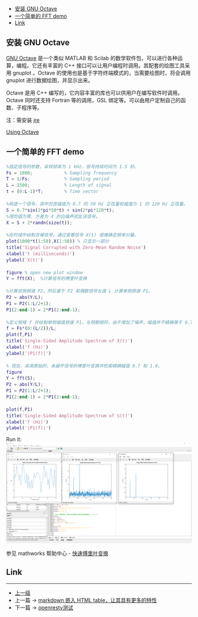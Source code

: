 <!-- Octave 的简单使用 -->


<!-- @import "[TOC]" {cmd="toc" depthFrom=1 depthTo=6 orderedList=false} -->

<!-- code_chunk_output -->

- [安装 GNU Octave](#安装-gnu-octave)
- [一个简单的 FFT demo](#一个简单的-fft-demo)
- [Link](#link)

<!-- /code_chunk_output -->

## 安装 GNU Octave

[GNU Octave](https://www.gnu.org/software/octave/index) 是一个类似 MATLAB 和 Scilab 的数学软件包，可以进行各种运算，编程。它还有丰富的 C++ 接口可以让用户编程时调用。其配套的绘图工具采用 gnuplot 。Octave 的使用也是基于字符终端模式的，当需要绘图时，将会调用 gnuplot 进行数据绘图，并显示出来。

Octave 是用 C++ 编写的，它内容丰富的库也可以供用户在编写软件时调用。Octave 同时还支持 Fortran 等的调用，GSL 绑定等。可以由用户定制自己的函数、子程序等。

注：需安装 [jre](https://www.oracle.com/java/technologies/javase-jre8-downloads.html)  

[Using Octave](https://wiki.octave.org/Using_Octave)

## 一个简单的 FFT demo
```matlab
%指定信号的参数，采样频率为 1 kHz，信号持续时间为 1.5 秒。
Fs = 1000;            % Sampling frequency                    
T = 1/Fs;             % Sampling period       
L = 1500;             % Length of signal
t = (0:L-1)*T;        % Time vector

%构造一个信号，其中包含幅值为 0.7 的 50 Hz 正弦量和幅值为 1 的 120 Hz 正弦量。
S = 0.7*sin(2*pi*50*t) + sin(2*pi*120*t);
%用均值为零、方差为 4 的白噪声扰乱该信号。
X = S + 2*randn(size(t));

%在时域中绘制含噪信号。通过查看信号 X(t) 很难确定频率分量。
plot(1000*t(1:50),X(1:50)) % 只显示一部分
title('Signal Corrupted with Zero-Mean Random Noise')
xlabel('t (milliseconds)')
ylabel('X(t)')

figure % open new plot window
Y = fft(X);  %计算信号的傅里叶变换

%计算双侧频谱 P2。然后基于 P2 和偶数信号长度 L 计算单侧频谱 P1。
P2 = abs(Y/L);
P1 = P2(1:L/2+1);
P1(2:end-1) = 2*P1(2:end-1);

%定义频域 f 并绘制单侧幅值频谱 P1。与预期相符，由于增加了噪声，幅值并不精确等于 0.7 和 1。一般情况下，较长的信号会产生更好的频率近似值。
f = Fs*(0:(L/2))/L;
plot(f,P1) 
title('Single-Sided Amplitude Spectrum of X(t)')
xlabel('f (Hz)')
ylabel('|P1(f)|')

% 现在，采用原始的、未破坏信号的傅里叶变换并检索精确幅值 0.7 和 1.0。
figure
Y = fft(S);
P2 = abs(Y/L);
P1 = P2(1:L/2+1);
P1(2:end-1) = 2*P1(2:end-1);

plot(f,P1) 
title('Single-Sided Amplitude Spectrum of S(t)')
xlabel('f (Hz)')
ylabel('|P1(f)|')
```

Run it:
![](../images/octave_202101082230_1.PNG)

参见 mathworks 帮助中心 - [快速傅里叶变换](https://ww2.mathworks.cn/help/matlab/ref/fft.html)


## Link 
---
- [上一级](README.md)
- 上一篇 -> [markdown 嵌入 HTML table，让其具有更多的特性](markdownHtmlTable.md)
- 下一篇 -> [openresty测试](openresty_test.md)
